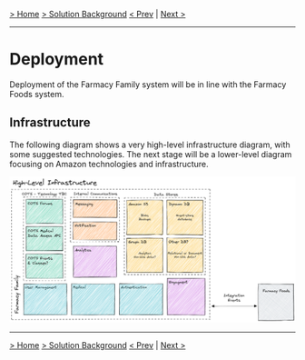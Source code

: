 [> Home](../README.md)    [> Solution Background](README.md)
[< Prev](Security.md)  |  [Next >](Roadmap.md)

---

# Deployment

Deployment of the Farmacy Family system will be in line with the Farmacy Foods system.

## Infrastructure

The following diagram shows a very high-level infrastructure diagram, with some suggested technologies. The next stage will be a lower-level diagram focusing on Amazon technologies and infrastructure.

![high-level-infrastructure](../assets/diagrams/high-level-infrastructureV2.png)


------

[> Home](../README.md)    [> Solution Background](README.md)
[< Prev](Security.md)  |  [Next >](Roadmap.md)
